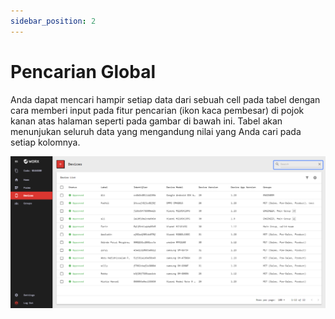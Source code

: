```yaml
---
sidebar_position: 2
---
```


# Pencarian Global

Anda dapat mencari hampir setiap data dari sebuah cell pada tabel dengan cara memberi input pada fitur pencarian (ikon kaca pembesar) di pojok kanan atas halaman seperti pada gambar di bawah ini. Tabel akan menunjukan seluruh data yang mengandung nilai yang Anda cari pada setiap kolomnya.

![](/img/screenshots/website-application-usage/table-component/global-search/global-search-1.png)